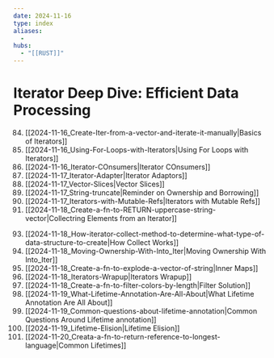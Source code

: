 ```yaml
---
date: 2024-11-16
type: index
aliases:
  -
hubs:
  - "[[RUST]]"
---
```


# Iterator Deep Dive: Efficient Data Processing

84. [[2024-11-16_Create-Iter-from-a-vector-and-iterate-it-manually|Basics of Iterators]]
85. [[2024-11-16_Using-For-Loops-with-Iterators|Using For Loops with Iterators]]
86. [[2024-11-16_Iterator-COnsumers|Iterator COnsumers]]
87. [[2024-11-17_Iterator-Adapter|Iterator Adaptors]]
88. [[2024-11-17_Vector-Slices|Vector Slices]]
89. [[2024-11-17_String-truncate|Reminder on Ownership and Borrowing]]
90. [[2024-11-17_Iterators-with-Mutable-Refs|Iterators with Mutable Refs]]
92. [[2024-11-18_Create-a-fn-to-RETURN-uppercase-string-vector|Collectring Elements from an Iterator]]
<!--TODO: review to here...-->
93. [[2024-11-18_How-iterator-collect-method-to-determine-what-type-of-data-structure-to-create|How Collect Works]]
94. [[2024-11-18_Moving-Ownership-With-Into_Iter|Moving Ownership With Into_Iter]]
95. [[2024-11-18_Create-a-fn-to-explode-a-vector-of-string|Inner Maps]]
97. [[2024-11-18_Iterators-Wrapup|Iterators Wrapup]]
101. [[2024-11-18_Create-a-fn-to-filter-colors-by-length|Filter Solution]]
105. [[2024-11-19_What-Lifetime-Annotation-Are-All-About|What Lifetime Annotation Are All About]]
106. [[2024-11-19_Common-questions-about-lifetime-annotation|Common Questions Around Lifetime annotation]]
107. [[2024-11-19_Lifetime-Elision|Lifetime Elision]]
108. [[2024-11-20_Creata-a-fn-to-return-reference-to-longest-language|Common Lifetimes]]


